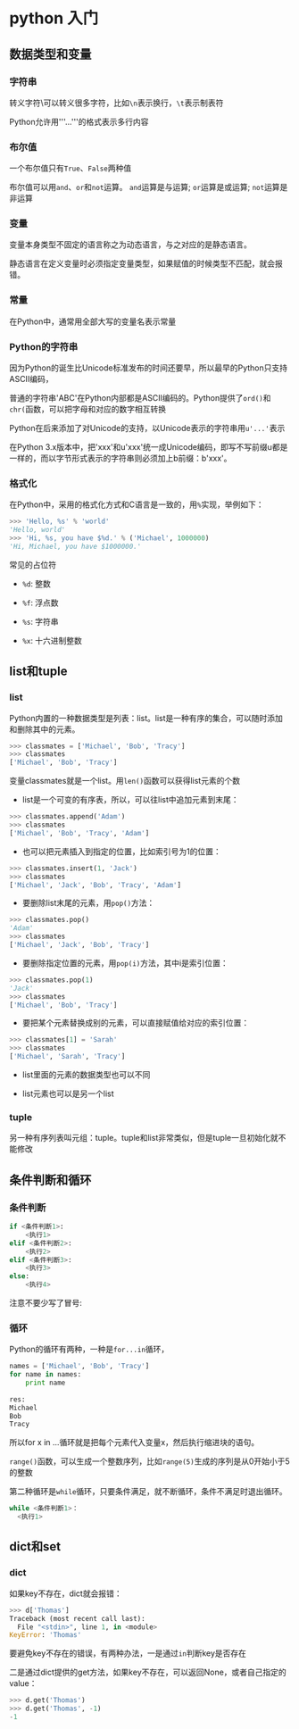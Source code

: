 # python 入门

## 数据类型和变量

### 字符串

转义字符\可以转义很多字符，比如`\n`表示换行，`\t`表示制表符

Python允许用'''...'''的格式表示多行内容

### 布尔值

一个布尔值只有`True`、`False`两种值

布尔值可以用`and`、`or`和`not`运算。 `and`运算是与运算; `or`运算是或运算; `not`运算是非运算

### 变量

变量本身类型不固定的语言称之为动态语言，与之对应的是静态语言。

静态语言在定义变量时必须指定变量类型，如果赋值的时候类型不匹配，就会报错。

### 常量

在Python中，通常用全部大写的变量名表示常量

### Python的字符串

因为Python的诞生比Unicode标准发布的时间还要早，所以最早的Python只支持ASCII编码，

普通的字符串'ABC'在Python内部都是ASCII编码的。Python提供了`ord()`和`chr(`函数，可以把字母和对应的数字相互转换

Python在后来添加了对Unicode的支持，以Unicode表示的字符串用`u'...'`表示

在Python 3.x版本中，把'xxx'和u'xxx'统一成Unicode编码，即写不写前缀u都是一样的，而以字节形式表示的字符串则必须加上b前缀：b'xxx'。

### 格式化

在Python中，采用的格式化方式和C语言是一致的，用`%`实现，举例如下：

```python
>>> 'Hello, %s' % 'world'
'Hello, world'
>>> 'Hi, %s, you have $%d.' % ('Michael', 1000000)
'Hi, Michael, you have $1000000.'
```

常见的占位符

* `%d`: 整数

* `%f`: 浮点数

* `%s`: 字符串

* `%x`: 十六进制整数

## list和tuple

### list

Python内置的一种数据类型是列表：list。list是一种有序的集合，可以随时添加和删除其中的元素。

```python
>>> classmates = ['Michael', 'Bob', 'Tracy']
>>> classmates
['Michael', 'Bob', 'Tracy']
```

变量classmates就是一个list。用`len()`函数可以获得list元素的个数

* list是一个可变的有序表，所以，可以往list中追加元素到末尾：

```python
>>> classmates.append('Adam')
>>> classmates
['Michael', 'Bob', 'Tracy', 'Adam']
```

* 也可以把元素插入到指定的位置，比如索引号为1的位置：

```python
>>> classmates.insert(1, 'Jack')
>>> classmates
['Michael', 'Jack', 'Bob', 'Tracy', 'Adam']
```

* 要删除list末尾的元素，用`pop()`方法：

```python
>>> classmates.pop()
'Adam'
>>> classmates
['Michael', 'Jack', 'Bob', 'Tracy']
```

* 要删除指定位置的元素，用`pop(i)`方法，其中i是索引位置：

```python
>>> classmates.pop(1)
'Jack'
>>> classmates
['Michael', 'Bob', 'Tracy']
```

* 要把某个元素替换成别的元素，可以直接赋值给对应的索引位置：

```python
>>> classmates[1] = 'Sarah'
>>> classmates
['Michael', 'Sarah', 'Tracy']
```

* list里面的元素的数据类型也可以不同

* list元素也可以是另一个list

### tuple

另一种有序列表叫元组：tuple。tuple和list非常类似，但是tuple一旦初始化就不能修改

## 条件判断和循环

### 条件判断

```python
if <条件判断1>:
    <执行1>
elif <条件判断2>:
    <执行2>
elif <条件判断3>:
    <执行3>
else:
    <执行4>
```
注意不要少写了冒号:

### 循环

Python的循环有两种，一种是`for...in`循环，

```python
names = ['Michael', 'Bob', 'Tracy']
for name in names:
    print name
    
res:
Michael
Bob
Tracy
```

所以for x in ...循环就是把每个元素代入变量x，然后执行缩进块的语句。

`range()`函数，可以生成一个整数序列，比如`range(5)`生成的序列是从0开始小于5的整数

第二种循环是`while`循环，只要条件满足，就不断循环，条件不满足时退出循环。

```python
while <条件判断1>：
  <执行1>
```

## dict和set

### dict

如果key不存在，dict就会报错：

```python
>>> d['Thomas']
Traceback (most recent call last):
  File "<stdin>", line 1, in <module>
KeyError: 'Thomas'
```

要避免key不存在的错误，有两种办法，一是通过`in`判断key是否存在

二是通过dict提供的get方法，如果key不存在，可以返回None，或者自己指定的value：

```python
>>> d.get('Thomas')
>>> d.get('Thomas', -1)
-1
```

